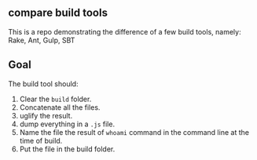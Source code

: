## compare build tools

This is a repo demonstrating the difference of a few build tools, namely: Rake, Ant, Gulp, SBT

## Goal

The build tool should:

1. Clear the `build` folder.
2. Concatenate all the files.
3. uglify the result.
4. dump everything in a `.js` file.
5. Name the file the result of `whoami` command in the command line at the time of build.
6. Put the file in the build folder.
